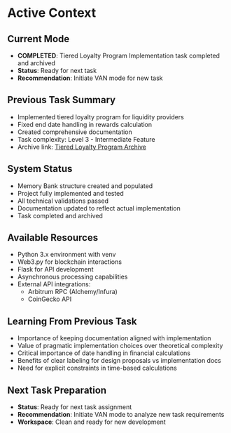 # Active Context

## Current Mode
- **COMPLETED**: Tiered Loyalty Program Implementation task completed and archived
- **Status**: Ready for next task
- **Recommendation**: Initiate VAN mode for new task

## Previous Task Summary
- Implemented tiered loyalty program for liquidity providers
- Fixed end date handling in rewards calculation
- Created comprehensive documentation
- Task complexity: Level 3 - Intermediate Feature
- Archive link: [Tiered Loyalty Program Archive](../docs/archive/tiered-loyalty-program-archive.md)

## System Status
- Memory Bank structure created and populated
- Project fully implemented and tested
- All technical validations passed
- Documentation updated to reflect actual implementation
- Task completed and archived

## Available Resources
- Python 3.x environment with venv
- Web3.py for blockchain interactions
- Flask for API development
- Asynchronous processing capabilities
- External API integrations:
  - Arbitrum RPC (Alchemy/Infura)
  - CoinGecko API

## Learning From Previous Task
- Importance of keeping documentation aligned with implementation
- Value of pragmatic implementation choices over theoretical complexity
- Critical importance of date handling in financial calculations
- Benefits of clear labeling for design proposals vs implementation docs
- Need for explicit constraints in time-based calculations

## Next Task Preparation
- **Status**: Ready for next task assignment
- **Recommendation**: Initiate VAN mode to analyze new task requirements
- **Workspace**: Clean and ready for new development